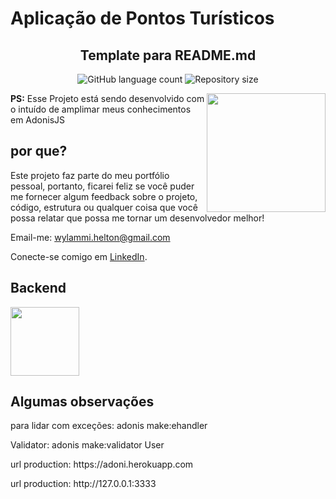 # Aplicação de Pontos Turísticos
<h2 align="center">Template para README.md</h2>

<p align="center">
  <img alt="GitHub language count" src="https://img.shields.io/github/languages/count/heltonphg/backend_delivery">
  <img alt="Repository size" src="https://img.shields.io/github/repo-size/heltonphg/backend_delivery">
</p>

<img align="right" src="https://cdn.dribbble.com/users/1045693/screenshots/9177969/media/11556f2cd521e9f7995ba119bb08724f.gif" width="190px;" />

**PS:**  Esse Projeto está sendo desenvolvido com o intuído de amplimar meus conhecimentos em AdonisJS 

## por que?

Este projeto faz parte do meu portfólio pessoal, portanto, ficarei feliz se você puder me fornecer algum feedback sobre o projeto, código, estrutura ou qualquer coisa que você possa relatar que possa me tornar um desenvolvedor melhor!

Email-me: wylammi.helton@gmail.com

Conecte-se comigo em [LinkedIn](https://www.linkedin.com/in/helton-wylammi-b9872016a/).

## Backend 
<img align="leth" src="https://hridoy.gallerycdn.vsassets.io/extensions/hridoy/adonisjs-snippets/1.0.2/1511145522817/Microsoft.VisualStudio.Services.Icons.Default" width="110px;" />


## Algumas observações

<p>para lidar com exceções: adonis make:ehandler</p>
<p>Validator: adonis make:validator User</p>
<p>url production: https://adoni.herokuapp.com</p>
<p>url production: http://127.0.0.1:3333</p>
